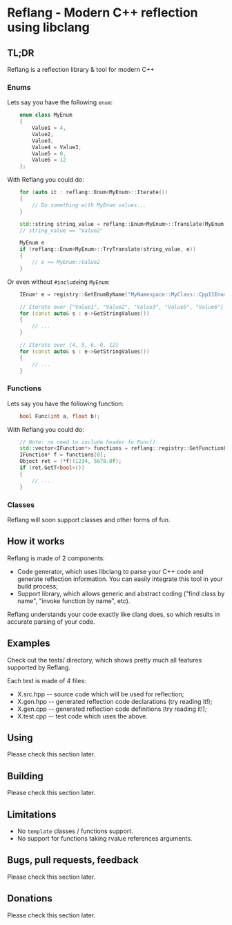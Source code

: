 # Reflang - Modern C++ reflection using libclang

## TL;DR
Reflang is a reflection library & tool for modern C++

### Enums
Lets say you have the following `enum`:

```cpp
	enum class MyEnum
	{
		Value1 = 4,
		Value2,
		Value3,
		Value4 = Value3,
		Value5 = 0,
		Value6 = 12
	};
```

With Reflang you could do:

```cpp
	for (auto it : reflang::Enum<MyEnum>::Iterate())
	{
		// Do something with MyEnum values...
	}

	std::string string_value = reflang::Enum<MyEnum>::Translate(MyEnum::Value2);
	// string_value == "Value2"

	MyEnum e
	if (reflang::Enum<MyEnum>::TryTranslate(string_value, e))
	{
		// e == MyEnum::Value2
	}
```

Or even without `#include`ing `MyEnum`:

```cpp
	IEnum* e = registry::GetEnumByName("MyNamespace::MyClass::Cpp11Enum");

	// Iterate over {"Value1", "Value2", "Value3", "Value5", "Value6"}
	for (const auto& s : e->GetStringValues())
	{
		// ...
	}

	// Iterate over {4, 5, 6, 0, 12}
	for (const auto& s : e->GetStringValues())
	{
		// ...
	}
```

### Functions
Lets say you have the following function:

```cpp
	bool Func(int a, float b);
```

With Reflang you could do:

```cpp
	// Note: no need to include header fo Func().
	std::vector<IFunction*> functions = reflang::registry::GetFunctionByName("Func");
	IFunction* f = functions[0];
	Object ret = (*f)(1234, 5678.0f);
	if (ret.GetT<bool>())
	{
		// ...
	}
```

### Classes
Reflang will soon support classes and other forms of fun.

## How it works
Reflang is made of 2 components:
* Code generator, which uses libclang to parse your C++ code and generate
  reflection information. You can easily integrate this tool in your build
  process;
* Support library, which allows generic and abstract coding ("find class by
  name", "invoke function by name", etc).

Reflang understands your code exactly like clang does, so which results in
accurate parsing of your code.

## Examples
Check out the tests/ directory, which shows pretty much all features supported
by Reflang.

Each test is made of 4 files:
* X.src.hpp -- source code which will be used for reflection;
* X.gen.hpp -- generated reflection code declarations (try reading it!);
* X.gen.cpp -- generated reflection code definitions (try reading it!);
* X.test.cpp -- test code which uses the above.

## Using
Please check this section later.

## Building
Please check this section later.

## Limitations
* No `template` classes / functions support.
* No support for functions taking rvalue references arguments.

## Bugs, pull requests, feedback
Please check this section later.

## Donations
Please check this section later.
